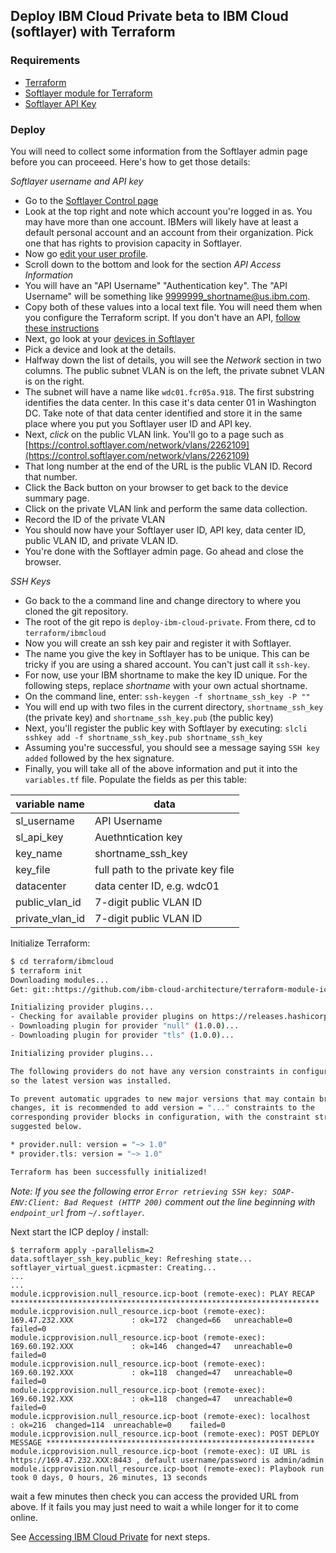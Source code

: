## Deploy IBM Cloud Private beta to IBM Cloud (softlayer) with Terraform

### Requirements

* [Terraform](https://www.terraform.io/downloads.html)
* [Softlayer module for Terraform](https://github.com/softlayer/terraform-provider-softlayer#install)
* [Softlayer API Key](https://knowledgelayer.softlayer.com/procedure/retrieve-your-api-key)

### Deploy

You will need to collect some information from the Softlayer admin page before you can proceeed. Here's how to get those details:

_Softlayer username and API key_

* Go to the [Softlayer Control page](https://control.softlayer.com/)
* Look at the top right and note which account you're logged in as.  You may have more than one account. IBMers will likely have at least a default personal account and an account from their organization. Pick one that has rights to provision capacity in Softlayer.
* Now go [edit your user profile](https://control.softlayer.com/account/user/profile).
* Scroll down to the bottom and look for the section _API Access Information_
* You will have an "API Username" "Authentication key". The "API Username" will be something like 9999999_shortname@us.ibm.com.
* Copy both of these values into a local text file.  You will need them when you configure the Terraform script.  If you don't have an API, [follow these instructions](https://knowledgelayer.softlayer.com/procedure/generate-api-key)
* Next, go look at your [devices in Softlayer](https://control.softlayer.com/devices)
* Pick a device and look at the details.
* Halfway down the list of details, you will see the _Network_ section in two columns. The public subnet VLAN is on the left, the private subnet VLAN is on the right.
* The subnet will have a name like `wdc01.fcr05a.918`. The first substring identifies the data center. In this case it's data center 01 in Washington DC. Take note of that data center identified and store it in the same place where you put you Softlayer user ID and API key.
* Next, _click_ on the public VLAN link.  You'll go to a page such as [https://control.softlayer.com/network/vlans/2262109](https://control.softlayer.com/network/vlans/2262109)
* That long number at the end of the URL is the public VLAN ID. Record that number.
* Click the Back button on your browser to get back to the device summary page.
* Click on the private VLAN link and perform the same data collection.
* Record the ID of the private VLAN
* You should now have your Softlayer user ID, API key, data center ID, public VLAN ID, and private VLAN ID.
* You're done with the Softlayer admin page. Go ahead and close the browser.

_SSH Keys_

* Go back to the a command line and change directory to where you cloned the git repository.
* The root of the git repo is `deploy-ibm-cloud-private`. From there, cd to `terraform/ibmcloud`
* Now you will create an ssh key pair and register it with Softlayer.
* The name you give the key in Softlayer has to be unique. This can be tricky if you are using a shared account.  You can't just call it `ssh-key`.
* For now, use your IBM shortname to make the key ID unique. For the following steps, replace _shortname_ with your own actual shortname.
* On the command line, enter:
`ssh-keygen -f shortname_ssh_key -P ""`
* You will end up with two files in the current directory, `shortname_ssh_key` (the private key) and `shortname_ssh_key.pub` (the public key)
* Next, you'll register the public key with Softlayer by executing:
`slcli sshkey add -f shortname_ssh_key.pub shortname_ssh_key`
* Assuming you're successful, you should see a message saying `SSH key added` followed by the hex signature.
* Finally, you will take all of the above information and put it into the `variables.tf` file. Populate the fields as per this table:

variable name | data
--------------|-------------
sl_username |  API Username
sl_api_key | Auethntication key
key_name  | shortname_ssh_key
key_file | full path to the private key file
datacenter  | data center ID, e.g. wdc01
public_vlan_id | 7-digit public VLAN ID
private_vlan_id | 7-digit public VLAN ID


Initialize Terraform:

```bash
$ cd terraform/ibmcloud
$ terraform init
Downloading modules...
Get: git::https://github.com/ibm-cloud-architecture/terraform-module-icp-deploy.git

Initializing provider plugins...
- Checking for available provider plugins on https://releases.hashicorp.com...
- Downloading plugin for provider "null" (1.0.0)...
- Downloading plugin for provider "tls" (1.0.0)...

Initializing provider plugins...

The following providers do not have any version constraints in configuration,
so the latest version was installed.

To prevent automatic upgrades to new major versions that may contain breaking
changes, it is recommended to add version = "..." constraints to the
corresponding provider blocks in configuration, with the constraint strings
suggested below.

* provider.null: version = "~> 1.0"
* provider.tls: version = "~> 1.0"

Terraform has been successfully initialized!
```

_Note: If you see the following error `Error retrieving SSH key: SOAP-ENV:Client: Bad Request (HTTP 200)` comment out the line
beginning with `endpoint_url` from `~/.softlayer`._

Next start the ICP deploy / install:

```
$ terraform apply -parallelism=2
data.softlayer_ssh_key.public_key: Refreshing state...
softlayer_virtual_guest.icpmaster: Creating...
...
...
module.icpprovision.null_resource.icp-boot (remote-exec): PLAY RECAP *********************************************************************
module.icpprovision.null_resource.icp-boot (remote-exec): 169.47.232.XXX             : ok=172  changed=66   unreachable=0    failed=0
module.icpprovision.null_resource.icp-boot (remote-exec): 169.60.192.XXX             : ok=146  changed=47   unreachable=0    failed=0
module.icpprovision.null_resource.icp-boot (remote-exec): 169.60.192.XXX             : ok=118  changed=47   unreachable=0    failed=0
module.icpprovision.null_resource.icp-boot (remote-exec): 169.60.192.XXX             : ok=118  changed=47   unreachable=0    failed=0
module.icpprovision.null_resource.icp-boot (remote-exec): localhost                  : ok=216  changed=114  unreachable=0    failed=0
module.icpprovision.null_resource.icp-boot (remote-exec): POST DEPLOY MESSAGE ************************************************************
module.icpprovision.null_resource.icp-boot (remote-exec): UI URL is https://169.47.232.XXX:8443 , default username/password is admin/admin
module.icpprovision.null_resource.icp-boot (remote-exec): Playbook run took 0 days, 0 hours, 26 minutes, 13 seconds
```

wait a few minutes then check you can access the provided URL from above. If it fails you may just need to wait a while longer for it to come online.

See [Accessing IBM Cloud Private](/README.md#accessing-ibm-cloud-private) for next steps.
